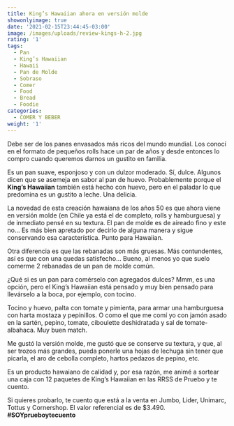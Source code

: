 ```yaml
---
title: King’s Hawaiian ahora en versión molde
showonlyimage: true
date: '2021-02-15T23:44:45-03:00'
image: /images/uploads/review-kings-h-2.jpg
rating: '1'
tags:
  - Pan
  - King’s Hawaiian
  - Hawaii
  - Pan de Molde
  - Sobraso
  - Comer
  - Food
  - Bread
  - Foodie
categories:
  - COMER Y BEBER
weight: '1'
---
```

Debe ser de los panes envasados más ricos del mundo mundial. Los conocí en el formato de pequeños rolls hace un par de años y desde entonces lo compro cuando queremos darnos un gustito en familia. 

<!--more-->

Es un pan suave, esponjoso y con un dulzor moderado. Sí, dulce. Algunos dicen que se asemeja en sabor al pan de huevo. Probablemente porque el **King’s Hawaiian** también está hecho con huevo, pero en el paladar lo que predomina es un gustito a leche. Una delicia.

La novedad de esta creación hawaiana de los años 50 es que ahora viene en versión molde (en Chile ya está el de completo, rolls y hamburguesa) y de inmediato pensé en su textura. El pan de molde es de aireado fino y este no… Es más bien apretado por decirlo de alguna manera y sigue conservando esa característica. Punto para Hawaiian. 

Otra diferencia es que las rebanadas son más gruesas. Más contundentes, así es que con una quedas satisfecho… Bueno, al menos yo que suelo comerme 2 rebanadas de un pan de molde común.

¿Qué si es un pan para comérselo con agregados dulces? Mmm, es una opción, pero el King’s Hawaiian está pensado y muy bien pensado para llevárselo a la boca, por ejemplo, con tocino. 

Tocino y huevo, palta con tomate y pimienta, para armar una hamburguesa con harta mostaza y pepinillos. O como el que me comí yo con jamón asado en la sartén, pepino, tomate, ciboulette deshidratada y sal de tomate-albahaca. Muy buen match.

Me gustó la versión molde, me gustó que se conserve su textura, y que, al ser trozos más grandes, pueda ponerle una hojas de lechuga sin tener que picarla, el aro de cebolla completo, hartos pedazos de pepino, etc.

Es un producto hawaiano de calidad y, por esa razón, me animé a sortear una caja con 12 paquetes de King’s Hawaiian en las RRSS de Pruebo y te cuento.

Si quieres probarlo, te cuento que está a la venta en Jumbo, Lider, Unimarc, Tottus y Cornershop. El valor referencial es de $3.490. **\#SOYprueboytecuento**
